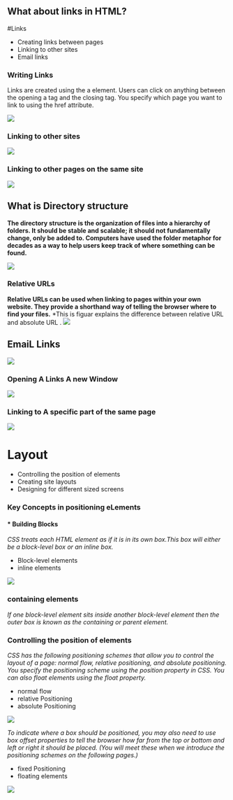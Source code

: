 ## What about links in HTML?

#Links

* Creating links between pages
* Linking to other sites
* Email links


### Writing Links
Links are created using the a element. Users can click on anything between the opening a tag and the closing </a> tag. You specify which page you want to link to using the href attribute.

![](https://www.wikihow.com/images/thumb/a/a4/Add-a-Hyperlink-with-HTML-Step-3-Version-3.jpg/v4-460px-Add-a-Hyperlink-with-HTML-Step-3-Version-3.jpg.webp)

### Linking to other sites
![](https://www.homeandlearn.co.uk/WD/images/chapter4/code_index_link.gif)

### Linking to other pages on the same site
![](https://images.slideplayer.com/12/3426815/slides/slide_8.jpg)

## What is Directory structure
**The directory structure is the organization of files into a hierarchy of folders. It should be stable and scalable; it should not fundamentally change, only be added to. Computers have used the folder metaphor for decades as a way to help users keep track of where something can be found.**

![](https://docs.jboss.org/jbossas/guides/installguide/r1/en/html/images/jboss_directory_structure.jpg)

### Relative URLs
**Relative URLs can be used when linking to pages within your own website. They provide a shorthand way of telling the browser where to find your files.**
*This is figuar explains the difference between relative URL and absolute URL .
![](https://i.ytimg.com/vi/eK3XoK8kbio/maxresdefault.jpg)

## EmaiL Links

![](https://www.wikihow.com/images/thumb/3/34/Create-an-Email-Link-in-HTML-Step-5.jpg/v4-460px-Create-an-Email-Link-in-HTML-Step-5.jpg.webp)

### Opening A Links A new Window
![](https://i.ytimg.com/vi/OJpDz-w0tag/maxresdefault.jpg)

### Linking to A specific part of the same page
![](https://devpractical.com/public/2020/markdown-automatic-heading-id.png)

# Layout

* Controlling the position of elements
* Creating site layouts
* Designing for different sized screens

### Key Concepts in positioning eLements
#### * Building Blocks
*CSS treats each HTML element as if it is in its own box.This box will either be a block-level box or an inline box.*
  
* Block-level elements
* inline elements

![](https://www.differencebetween.com/wp-content/uploads/2018/02/Difference-Between-Block-and-Inline-Elements-fig-1.png)

### containing elements
 
 *If one block-level element sits inside another block-level element then the outer box is known as the containing or parent element.*

 ### Controlling the position of elements
 *CSS has the following positioning schemes that allow you to control the layout of a page: normal flow, relative positioning, and absolute positioning. You specify the positioning scheme using the position property in CSS. You can also float elements using the float property.*

 * normal flow
 * relative Positioning
 * absolute Positioning

 ![](https://miro.medium.com/max/1200/1*pe9E2kzrX48Wwn_0wKklmw.png)

 *To indicate where a box should be positioned, you may also need to use box offset properties to tell the browser how far from the top or bottom and left or right it should be placed. (You will meet these when we introduce the positioning schemes on the following pages.)*

 * fixed Positioning
 * floating elements

 ![](https://i.stack.imgur.com/S43l1.jpg)